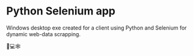 # Python Selenium app
Windows desktop exe created for a client using Python and Selenium for dynamic web-data scrapping.

🐍💻🕸️
